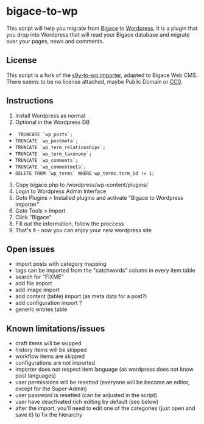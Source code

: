 bigace-to-wp
============

This script will help you migrate from [Bigace](http://www.bigace.de/) to [Wordpress](http://wordpress.org/).
It is a plugin that you drop into Wordpress that will read your Bigace database and migrate over your pages, news and comments.

## License
This script is a fork of the [s9y-to-wp importer](https://raw.github.com/ShakataGaNai/s9y-to-wp/), adapted to Bigace Web CMS.
There seems to be no license attached, maybe Public Domain or [CC0](http://creativecommons.org/publicdomain/zero/1.0/).

## Instructions
1. Install Wordpress as normal
2. Optional in the Wordpress DB
 * ``` TRUNCATE `wp_posts`;```
 * ``` TRUNCATE `wp_postmeta`; ```
 * ``` TRUNCATE `wp_term_relationships`;  ```
 * ``` TRUNCATE `wp_term_taxonomy`; ```
 * ``` TRUNCATE `wp_comments`; ```
 * ``` TRUNCATE `wp_commentmeta`; ```
 * ``` DELETE FROM `wp_terms` WHERE wp_terms.term_id != 1; ```
3. Copy bigace.php to /wordpress/wp-content/plugins/
4. Login to Wordpress Admin Interface
5. Goto Plugins > Installed plugins and activate "Bigace to Wordpress importer"
6. Goto Tools > Import
7. Click "Bigace"
8. Fill out the information, follow the proccess
9. That's it - now you can enjoy your new wordpress site

## Open issues
* import posts with category mapping
* tags can be imported from the "catchwords" column in every item table
* search for "FIXME"
* add file import
* add image import
* add content (table) import (as meta data for a post?)
* add configuration import ?
* generic entries table


## Known limitations/issues
* draft items will be skipped
* history items will be skipped
* workflow items are skipped
* configurations are not imported
* importer does not respect item language (as wordpress does not know post languages)
* user permissions will be resetted (everyone will be become an editor, except for the Super-Admin)
* user password is resetted (can be adjusted in the script)
* user have deactivated rich editing by default (see below)
* after the import, you'll need to edit one of the categories (just open and save it) to fix the hierarchy

